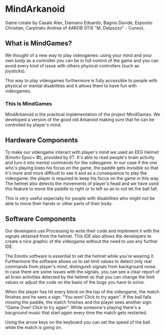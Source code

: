 # MindArkanoid

Game create by Casale Alex, Damiano Edoardo, Bagnis Davide, Esposito Christian, Carpinato Andrea of 4AROB (ITIS "M. Delpozzo" - Cuneo).

## What is MindGames?

We thought of a new way to play videogames: using your mind and your own body as a controller you can be in full control of the game and you can avoid every kind of issue with others physical controllers (such as joysticks).

This way to play videogames furthermore is fully accessible to people with physical or mental disabilities and it allows them to have fun with videogames.

### This Is MindGames

MindArkanoid is the practical implementation of the project MindGames.
We developed a version of the good old Arkanoid making sure that he can be controlled by player's mind.

## Hardware Components

To make our videogame interact with player's mind we used an EEG Helmet (Emotiv Epoc+ ©), provided by IIT.
It's able to read people's brain activity and turn it into mental commands for the videogame.
In our case if the one who's playing loses his focus on the game, the paddle gets invisible so that it's more and more difficult to see it and as a consequence to play the videogame: the player is required to keep his focus on the game in this way.
The helmet also detects the movements of player's head and we have used this feature to move the paddle to right or to left so as to not let the ball fall.

This is very useful especially for people with disabilities who might not be able to move their hands or other parts of their body.

## Software Components

Our developers use Processing to write their code and implement it with the signals obtained from the helmet.
This IDE also allows the developers to create a nice graphic of the videogame without the need to use any further IDE.

The Emotiv software is essential to set the helmet while you're wearing it.
Furthermore the software allows us to set limit values to detect only real commands from player's mind, distinguish signals from background noise.
In case there are some issues with the signals, you can see a clear report of all brain activities detected by the helmet so that you can change the limit values or adjust the code on the basis of the bugs you have to solve.

When the player has hit every block on the top of the videogame, the match finishes and he sees a sign: "You won! Click to try again". 
If the ball falls missing the paddle, the match finishes and the player sees another sign: "Game Over! Click to try again". 
While someone's playing there's a bacground music that start again every time the match gets restarted.

Using the arrow keys on the keyboard you can set the speed of the ball while the match is going on.
